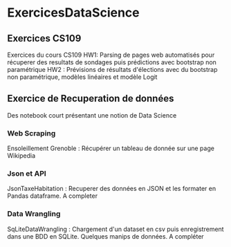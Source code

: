 # ExercicesDataScience

## Exercices CS109

Exercices du cours CS109
HW1: Parsing de pages web automatisés pour récuperer des resultats de sondages puis prédictions avec bootstrap non paramétrique
HW2 : Prévisions de résultats d'élections avec du bootstrap non paramétrique, modèles linéaires et modèle Logit


## Exercice de Recuperation de données
Des notebook court présentant une notion de Data Science

### Web Scraping
Ensoleillement Grenoble : Récupérer un tableau de donnée sur une page Wikipedia

### Json et API
JsonTaxeHabitation : Recuperer des données en JSON et les formater en Pandas dataframe. A completer

### Data Wrangling
SqLiteDataWrangling : Chargement d'un dataset en csv puis enregistrement dans une BDD en SQLite. Quelques manips de données. A compléter



